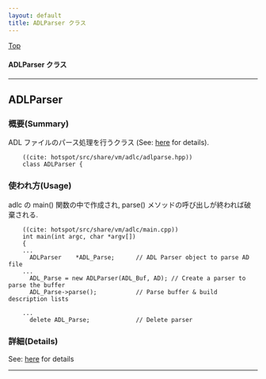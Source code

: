 ```yaml
---
layout: default
title: ADLParser クラス 
---
```

[Top](../index.html)

#### ADLParser クラス 



---
## <a name="noJh_fqOdn" id="noJh_fqOdn">ADLParser</a>

### 概要(Summary)
ADL ファイルのパース処理を行うクラス (See: [here](nop0Yyr-jc.html) for details).


```
    ((cite: hotspot/src/share/vm/adlc/adlparse.hpp))
    class ADLParser {
```

### 使われ方(Usage)
adlc の main() 関数の中で作成され, 
parse() メソッドの呼び出しが終われば破棄される.


```
    ((cite: hotspot/src/share/vm/adlc/main.cpp))
    int main(int argc, char *argv[])
    {
    ...
      ADLParser    *ADL_Parse;      // ADL Parser object to parse AD file
    ...
      ADL_Parse = new ADLParser(ADL_Buf, AD); // Create a parser to parse the buffer
      ADL_Parse->parse();           // Parse buffer & build description lists
    
    ...
      delete ADL_Parse;             // Delete parser
```




### 詳細(Details)
See: [here](../doxygen/classADLParser.html) for details

---
